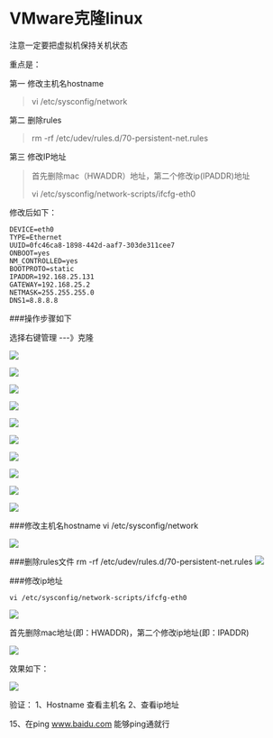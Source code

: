# VMware克隆linux


注意一定要把虚拟机保持关机状态


重点是：

第一 修改主机名hostname
>vi /etc/sysconfig/network

第二 删除rules
>rm -rf /etc/udev/rules.d/70-persistent-net.rules


第三 修改IP地址

> 首先删除mac（HWADDR）地址，第二个修改ip(IPADDR)地址
> 
>vi /etc/sysconfig/network-scripts/ifcfg-eth0 
修改后如下：

```
DEVICE=eth0
TYPE=Ethernet
UUID=0fc46ca8-1898-442d-aaf7-303de311cee7
ONBOOT=yes
NM_CONTROLLED=yes
BOOTPROTO=static
IPADDR=192.168.25.131
GATEWAY=192.168.25.2
NETMASK=255.255.255.0
DNS1=8.8.8.8
```

###操作步骤如下

选择右键管理 ---》克隆

![](http://p2ehgqigv.bkt.clouddn.com/18-1-29/6910665.jpg)


![](http://p2ehgqigv.bkt.clouddn.com/18-1-29/35848696.jpg)


![](http://p2ehgqigv.bkt.clouddn.com/18-1-29/69856583.jpg)

![](http://p2ehgqigv.bkt.clouddn.com/18-1-29/25589949.jpg)

![](http://p2ehgqigv.bkt.clouddn.com/18-1-29/54744430.jpg)


![](http://p2ehgqigv.bkt.clouddn.com/18-1-29/37808175.jpg)

![](http://p2ehgqigv.bkt.clouddn.com/18-1-29/96860372.jpg)

![](http://p2ehgqigv.bkt.clouddn.com/18-1-29/96860372.jpg)

![](http://p2ehgqigv.bkt.clouddn.com/18-1-29/52681124.jpg)

![](http://p2ehgqigv.bkt.clouddn.com/18-1-29/7498321.jpg)

###修改主机名hostname 	vi /etc/sysconfig/network![](http://p2ehgqigv.bkt.clouddn.com/18-1-29/71786106.jpg)###删除rules文件	rm -rf /etc/udev/rules.d/70-persistent-net.rules
![](http://p2ehgqigv.bkt.clouddn.com/18-1-29/92841534.jpg)###修改ip地址	vi /etc/sysconfig/network-scripts/ifcfg-eth0 
![](http://p2ehgqigv.bkt.clouddn.com/18-1-29/8451564.jpg)首先删除mac地址(即：HWADDR)，第二个修改ip地址(即：IPADDR)![](http://p2ehgqigv.bkt.clouddn.com/18-1-29/12196448.jpg)效果如下：![](http://p2ehgqigv.bkt.clouddn.com/18-1-29/17776651.jpg)验证：1、Hostname 查看主机名    2、查看ip地址15、在ping www.baidu.com 能够ping通就行

<!--
create time: 2018-01-29 20:14:20
Author: Alfred

This file is created by Marboo<http://marboo.io> template file $MARBOO_HOME/.media/starts/default.md
本文件由 Marboo<http://marboo.io> 模板文件 $MARBOO_HOME/.media/starts/default.md 创建
-->

